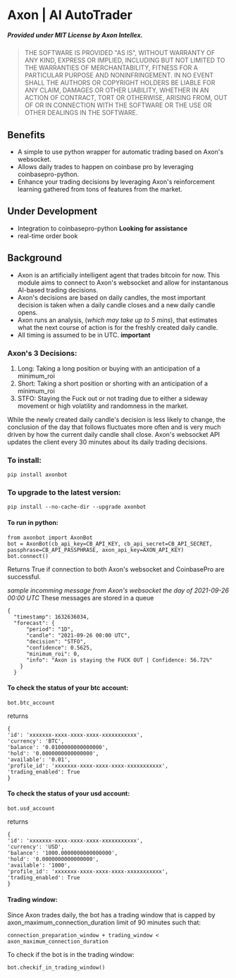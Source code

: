 # Axon | AI AutoTrader
##### Provided under MIT License by Axon Intellex.

> THE SOFTWARE IS PROVIDED "AS IS", WITHOUT WARRANTY OF ANY KIND, EXPRESS OR IMPLIED, INCLUDING BUT NOT LIMITED TO THE WARRANTIES OF MERCHANTABILITY, FITNESS FOR A PARTICULAR PURPOSE AND NONINFRINGEMENT. IN NO EVENT SHALL THE AUTHORS OR COPYRIGHT HOLDERS BE LIABLE FOR ANY CLAIM, DAMAGES OR OTHER LIABILITY, WHETHER IN AN ACTION OF CONTRACT, TORT OR OTHERWISE, ARISING FROM, OUT OF OR IN CONNECTION WITH THE SOFTWARE OR THE USE OR OTHER DEALINGS IN THE SOFTWARE.

## Benefits
- A simple to use python wrapper for automatic trading based on Axon's websocket.
- Allows daily trades to happen on coinbase pro by leveraging coinbasepro-python.
- Enhance your trading decisions by leveraging Axon's reinforcement learning gathered from tons of features from the market.

## Under Development
- Integration to coinbasepro-python **Looking for assistance**
- real-time order book

## Background
- Axon is an artificially intelligent agent that trades bitcoin for now. This module aims to connect to Axon's websocket and allow for instantanous AI-based trading decisions. 
- Axon's decisions are based on daily candles, the most important decision is taken when a daily candle closes and a new daily candle opens. 
- Axon runs an analysis, (_which may take up to 5 mins_), that estimates what the next course of action is for the freshly created daily candle. 
- All timing is assumed to be in UTC. **important**

### Axon's 3 Decisions:
1. Long: Taking a long position or buying with an anticipation of a minimum_roi
2. Short: Taking a short position or shorting with an anticipation of a minimum_roi
3. STFO: Staying the Fuck out or not trading due to either a sideway movement or high volatility and randomness in the market.

While the newly created daily candle's decision is less likely to change, the conclusion of the day that follows fluctuates more often and is very much driven by how the current daily candle shall close. Axon's websocket API updates the client every 30 minutes about its daily trading decisions. 

### To install:
```pip install axonbot```

### To upgrade to the latest version:
```pip install --no-cache-dir --upgrade axonbot```

#### To run in python:
```
from axonbot import AxonBot
bot = AxonBot(cb_api_key=CB_API_KEY, cb_api_secret=CB_API_SECRET, passphrase=CB_API_PASSPHRASE, axon_api_key=AXON_API_KEY)
bot.connect()
```
Returns True if connection to both Axon's websocket and CoinbasePro are successful.

*sample incomming message from Axon's websocket the day of 2021-09-26 00:00 UTC*
These messages are stored in a queue 
```
{
  "timestamp": 1632636034,
  "forecast": {
      "period": "1D",
      "candle": "2021-09-26 00:00 UTC",
      "decision": "STFO",
      "confidence": 0.5625,
      "minimum_roi": 0,
      "info": "Axon is staying the FUCK OUT | Confidence: 56.72%"
    }
  }
```
#### To check the status of your btc account:

```
bot.btc_account
```

returns

```
{
'id': 'xxxxxxx-xxxx-xxxx-xxxx-xxxxxxxxxxx', 
'currency': 'BTC', 
'balance': '0.0100000000000000', 
'hold': '0.0000000000000000', 
'available': '0.01', 
'profile_id': 'xxxxxxx-xxxx-xxxx-xxxx-xxxxxxxxxxx', 
'trading_enabled': True
}
```

#### To check the status of your usd account:

```
bot.usd_account
```

returns

```
{
'id': 'xxxxxxx-xxxx-xxxx-xxxx-xxxxxxxxxxx', 
'currency': 'USD', 
'balance': '1000.0000000000000000', 
'hold': '0.0000000000000000', 
'available': '1000', 
'profile_id': 'xxxxxxx-xxxx-xxxx-xxxx-xxxxxxxxxxx', 
'trading_enabled': True
}
```

#### Trading window:
Since Axon trades daily, the bot has a trading window that is 
capped by axon_maximum_connection_duration limit of 90 minutes such that:

```
connection_preparation_window + trading_window < axon_maximum_connection_duration
```

To check if the bot is in the trading window:

```
bot.checkif_in_trading_window()
```


